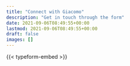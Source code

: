 ```yaml
---
title: "Connect with Giacomo"
description: "Get in touch through the form"
date: 2021-09-06T08:49:55+00:00
lastmod: 2021-09-06T08:49:55+00:00
draft: false
images: []
---
```



{{< typeform-embed >}}